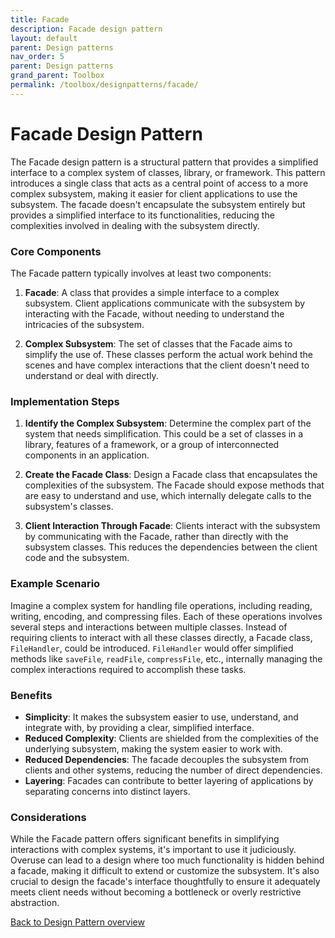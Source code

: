```yaml
---
title: Facade
description: Facade design pattern
layout: default
parent: Design patterns
nav_order: 5
parent: Design patterns
grand_parent: Toolbox
permalink: /toolbox/designpatterns/facade/
---
```


# Facade Design Pattern

The Facade design pattern is a structural pattern that provides a simplified interface to a complex system of classes, library, or framework. This pattern introduces a single class that acts as a central point of access to a more complex subsystem, making it easier for client applications to use the subsystem. The facade doesn't encapsulate the subsystem entirely but provides a simplified interface to its functionalities, reducing the complexities involved in dealing with the subsystem directly.

### Core Components

The Facade pattern typically involves at least two components:

1. **Facade**: A class that provides a simple interface to a complex subsystem. Client applications communicate with the subsystem by interacting with the Facade, without needing to understand the intricacies of the subsystem.

2. **Complex Subsystem**: The set of classes that the Facade aims to simplify the use of. These classes perform the actual work behind the scenes and have complex interactions that the client doesn't need to understand or deal with directly.

### Implementation Steps

1. **Identify the Complex Subsystem**: Determine the complex part of the system that needs simplification. This could be a set of classes in a library, features of a framework, or a group of interconnected components in an application.

2. **Create the Facade Class**: Design a Facade class that encapsulates the complexities of the subsystem. The Facade should expose methods that are easy to understand and use, which internally delegate calls to the subsystem's classes.

3. **Client Interaction Through Facade**: Clients interact with the subsystem by communicating with the Facade, rather than directly with the subsystem classes. This reduces the dependencies between the client code and the subsystem.

### Example Scenario

Imagine a complex system for handling file operations, including reading, writing, encoding, and compressing files. Each of these operations involves several steps and interactions between multiple classes. Instead of requiring clients to interact with all these classes directly, a Facade class, `FileHandler`, could be introduced. `FileHandler` would offer simplified methods like `saveFile`, `readFile`, `compressFile`, etc., internally managing the complex interactions required to accomplish these tasks.

### Benefits

- **Simplicity**: It makes the subsystem easier to use, understand, and integrate with, by providing a clear, simplified interface.
- **Reduced Complexity**: Clients are shielded from the complexities of the underlying subsystem, making the system easier to work with.
- **Reduced Dependencies**: The facade decouples the subsystem from clients and other systems, reducing the number of direct dependencies.
- **Layering**: Facades can contribute to better layering of applications by separating concerns into distinct layers.

### Considerations

While the Facade pattern offers significant benefits in simplifying interactions with complex systems, it's important to use it judiciously. Overuse can lead to a design where too much functionality is hidden behind a facade, making it difficult to extend or customize the subsystem. It's also crucial to design the facade's interface thoughtfully to ensure it adequately meets client needs without becoming a bottleneck or overly restrictive abstraction.

[Back to Design Pattern overview](./README.md)
